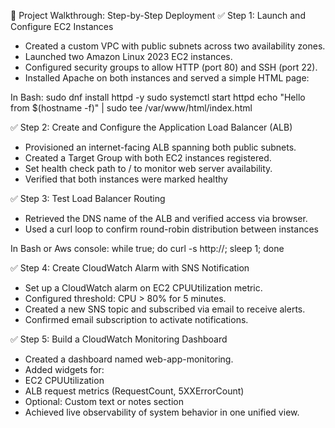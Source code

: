 📌 Project Walkthrough: Step-by-Step Deployment
✅ Step 1: Launch and Configure EC2 Instances
- Created a custom VPC with public subnets across two availability zones.
- Launched two Amazon Linux 2023 EC2 instances.
- Configured security groups to allow HTTP (port 80) and SSH (port 22).
- Installed Apache on both instances and served a simple HTML page:

In Bash:
sudo dnf install httpd -y
sudo systemctl start httpd
echo "Hello from $(hostname -f)" | sudo tee /var/www/html/index.html

✅ Step 2: Create and Configure the Application Load Balancer (ALB)
- Provisioned an internet-facing ALB spanning both public subnets.
- Created a Target Group with both EC2 instances registered.
- Set health check path to / to monitor web server availability.
- Verified that both instances were marked healthy

✅ Step 3: Test Load Balancer Routing
- Retrieved the DNS name of the ALB and verified access via browser.
- Used a curl loop to confirm round-robin distribution between instances

In Bash or Aws console:
while true; do curl -s http://<your-alb-dns-name>; sleep 1; done

✅ Step 4: Create CloudWatch Alarm with SNS Notification
- Set up a CloudWatch alarm on EC2 CPUUtilization metric.
- Configured threshold: CPU > 80% for 5 minutes.
- Created a new SNS topic and subscribed via email to receive alerts.
- Confirmed email subscription to activate notifications.

✅ Step 5: Build a CloudWatch Monitoring Dashboard
- Created a dashboard named web-app-monitoring.
- Added widgets for:
- EC2 CPUUtilization
- ALB request metrics (RequestCount, 5XXErrorCount)
- Optional: Custom text or notes section
- Achieved live observability of system behavior in one unified view.

